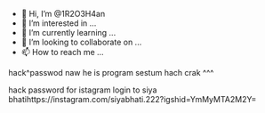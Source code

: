 - 👋 Hi, I’m @1R2O3H4an
- 👀 I’m interested in ...
- 🌱 I’m currently learning ...
- 💞️ I’m looking to collaborate on ...
- 📫 How to reach me ...

<!---
1R2O3H4an/1R2O3H4an is a ✨ special ✨ repository because its `README.md` (this file) appears on your GitHub profile.
You can click the Preview link to take a look at your changes.
--->hack^passwod naw he is program sestum hach crak ^^^
 hack password for istagram login to siya bhatihttps://instagram.com/siyabhati.222?igshid=YmMyMTA2M2Y=
